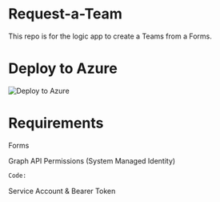 # Request-a-Team
This repo is for the logic app to create a Teams from a Forms.

# Deploy to Azure
![Deploy to Azure](https://aka.ms/deploytoazurebutton)

# Requirements

Forms

Graph API Permissions (System Managed Identity) 
```python
Code: 
```

Service Account & Bearer Token

